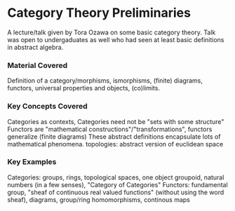 # Category Theory Preliminaries 
A lecture/talk given by Tora Ozawa on some basic category theory. Talk was open to undergaduates as well who had seen at least basic definitions in abstract algebra. 

### Material Covered
Definition of a category/morphisms, ismorphisms, (finite) diagrams, functors, universal properties and objects, (co)limits.

### Key Concepts Covered
Categories as contexts, Categories need not be "sets with some structure"
Functors are "mathematical constructions"/"transformations", functors generalize (finite diagrams)
These abstract definitions encapsulate lots of mathematical phenomena. 
topologies: abstract version of euclidean space

### Key Examples 
Categories: groups, rings, topological spaces, one object groupoid, natural numbers (in a few senses), "Category of Categories"
Functors: fundamental group, "sheaf of continuous real valued functions" (without using the word sheaf), diagrams, group/ring homomorphisms, continous maps  

